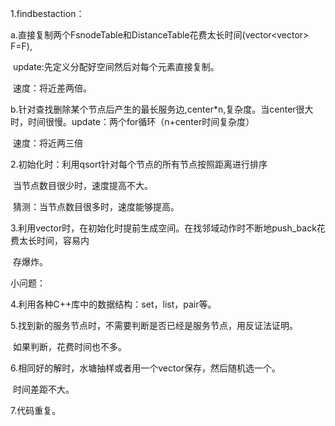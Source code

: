 1.findbestaction：

​       a.直接复制两个FsnodeTable和DistanceTable花费太长时间(vector<vector<int>> F=F),

​	  update:先定义分配好空间然后对每个元素直接复制。

​           速度：将近差两倍。

​	b.针对查找删除某个节点后产生的最长服务边,center*n,复杂度。当center很大时，时间很慢。
​            update：两个for循环（n+center时间复杂度）

​            速度：将近两三倍

2.初始化时：利用qsort针对每个节点的所有节点按照距离进行排序

​			当节点数目很少时，速度提高不大。

​                       猜测：当节点数目很多时，速度能够提高。

3.利用vector时，在初始化时提前生成空间。在找邻域动作时不断地push_back花费太长时间，容易内

​                        存爆炸。



小问题：

4.利用各种C++库中的数据结构：set，list，pair等。

5.找到新的服务节点时，不需要判断是否已经是服务节点，用反证法证明。

​                                          如果判断，花费时间也不多。

6.相同好的解时，水塘抽样或者用一个vector保存，然后随机选一个。

​                               时间差距不大。

7.代码重复。

